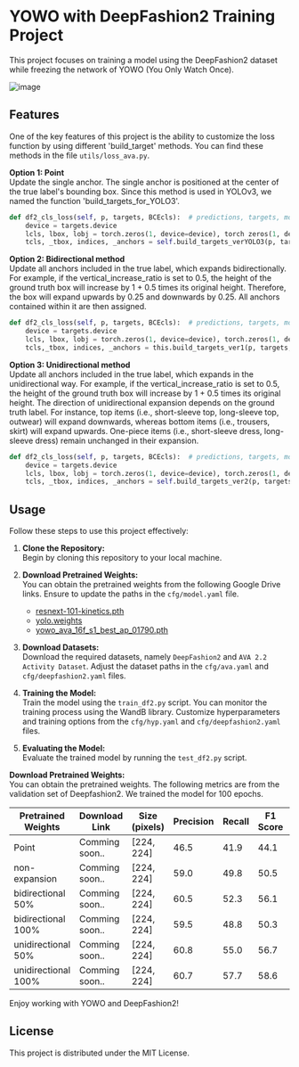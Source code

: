 # YOWO with DeepFashion2 Training Project

This project focuses on training a model using the DeepFashion2 dataset while freezing the network of YOWO (You Only Watch Once).

![image](https://github.com/JJaewon7210/AVA_DF2_Compare1/assets/96426723/bab7f689-58a4-4956-8024-35a95f3a590b)


## Features  

One of the key features of this project is the ability to customize the loss function by using different 'build_target' methods. You can find these methods in the file `utils/loss_ava.py`.

**Option 1: Point**   
Update the single anchor. The single anchor is positioned at the center of the true label's bounding box. Since this method is used in YOLOv3, we named the function 'build_targets_for_YOLO3'.

```python
def df2_cls_loss(self, p, targets, BCEcls):  # predictions, targets, model
    device = targets.device
    lcls, lbox, lobj = torch.zeros(1, device=device), torch zeros(1, device=device), torch.zeros(1, device=device)
    tcls, _tbox, indices, _anchors = self.build_targets_verYOLO3(p, targets)  # 1. Anchor assignment: point
```

**Option 2: Bidirectional method**   
Update all anchors included in the true label, which expands bidirectionally. For example, if the vertical_increase_ratio is set to 0.5, the height of the ground truth box will increase by 1 + 0.5 times its original height. Therefore, the box will expand upwards by 0.25 and downwards by 0.25. All anchors contained within it are then assigned.


```python
def df2_cls_loss(self, p, targets, BCEcls):  # predictions, targets, model
    device = targets.device
    lcls, lbox, lobj = torch.zeros(1, device=device), torch.zeros(1, device=device), torch.zeros(1, device=device)
    tcls,_tbox, indices, _anchors = this.build_targets_ver1(p, targets, cls_target=True, vertical_increase_ratio=0.5)  # targets
```

**Option 3: Unidirectional method**   
Update all anchors included in the true label, which expands in the unidirectional way. For example, if the vertical_increase_ratio is set to 0.5, the height of the ground truth box will increase by 1 + 0.5 times its original height. The direction of unidirectional expansion depends on the ground truth label. For instance, top items (i.e., short-sleeve top, long-sleeve top, outwear) will expand downwards, whereas bottom items (i.e., trousers, skirt) will expand upwards. One-piece items (i.e., short-sleeve dress, long-sleeve dress) remain unchanged in their expansion.


```python
def df2_cls_loss(self, p, targets, BCEcls):  # predictions, targets, model
    device = targets.device
    lcls, lbox, lobj = torch.zeros(1, device=device), torch.zeros(1, device=device), torch.zeros(1, device=device)
    tcls, _tbox, indices, _anchors = self.build_targets_ver2(p, targets, cls_target=True, vertical_increase_ratio=0.5)  # 3. Anchor assignment: bidirectional

```

Usage
-----

Follow these steps to use this project effectively:  

1. **Clone the Repository:**  
   Begin by cloning this repository to your local machine.

2.  **Download Pretrained Weights:**  
   You can obtain the pretrained weights from the following Google Drive links. Ensure to update the paths in the `cfg/model.yaml` file.
    
    *   [resnext-101-kinetics.pth](https://drive.google.com/file/d/1633UbpB0UA73vuinYv19VZHNOY_825Vy/view?usp=sharing)
    *   [yolo.weights](https://drive.google.com/file/d/1lTNhAmaCm10W-uoCvdNsKSaEGoPBnHse/view?usp=sharing)
    *   [yowo_ava_16f_s1_best_ap_01790.pth](https://drive.google.com/file/d/1nk2Jkym3HCOP1ZIdZrvOgoZQYE8tivoB/view?usp=sharing)

3. **Download Datasets:**  
   Download the required datasets, namely `DeepFashion2` and `AVA 2.2 Activity Dataset`. Adjust the dataset paths in the `cfg/ava.yaml` and `cfg/deepfashion2.yaml` files.

4. **Training the Model:**  
   Train the model using the `train_df2.py` script. You can monitor the training process using the WandB library. Customize hyperparameters and training options from the `cfg/hyp.yaml` and `cfg/deepfashion2.yaml` files.

5. **Evaluating the Model:**  
   Evaluate the trained model by running the `test_df2.py` script.

**Download Pretrained Weights:**   
You can obtain the pretrained weights. The following metrics are from the validation set of Deepfashion2.
We trained the model for 100 epochs.

   | Pretrained Weights | Download Link | Size (pixels) | Precision | Recall | F1 Score | mAP(50) |
   | ------------------ | ------------- | ------------- | ------- | ---------- | --------- | ------ |
   | Point  | Comming soon.. | [224, 224] | 46.5 | 41.9 | 44.1 | 30.1 |
   | non-expansion  | Comming soon.. | [224, 224] | 59.0 | 49.8 | 50.5 | 39.0 |
   | bidirectional 50% | Comming soon.. | [224, 224] | 60.5 | 52.3 | 56.1 | 41.2 |
   | bidirectional 100%  | Comming soon.. | [224, 224] | 59.5 | 48.8 | 50.3 | 38.9 |
   | unidirectional 50% | Comming soon.. | [224, 224] | 60.8 | 55.0 | 56.7 | 43.3 |
   | unidirectional 100%  | Comming soon.. | [224, 224] | 60.7 | 57.7 | 58.6 | 45.0 |

  
Enjoy working with YOWO and DeepFashion2!

License
-------

This project is distributed under the MIT License.

